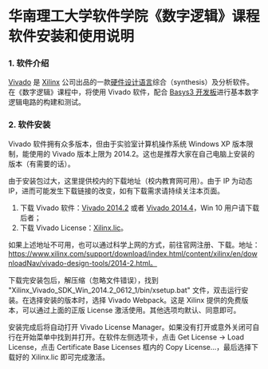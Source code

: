 # 华南理工大学软件学院《数字逻辑》课程软件安装和使用说明

### 1. 软件介绍

[Vivado](https://en.wikipedia.org/wiki/Xilinx_Vivado) 是 [Xilinx](https://www.xilinx.com/) 公司出品的一款[硬件设计语言](https://en.wikipedia.org/wiki/Hardware_description_language)综合（synthesis）及分析软件。在《数字逻辑》课程中，将使用 Vivado 软件，配合 [Basys3 开发板](https://reference.digilentinc.com/_media/basys3:basys3_rm.pdf)进行基本数字逻辑电路的构建和测试。

### 2. 软件安装

Vivado 软件拥有众多版本，但由于实验室计算机操作系统 Windows XP 版本限制，能使用的 Vivado 版本上限为 2014.2。这也是推荐大家在自己电脑上安装的版本（有需要的话）。

由于安装包过大，这里提供校内的下载地址（校内教育网可用）。由于 IP 为动态 IP，进而可能发生下载链接的改变，如有下载需求请持续关注本页面。

1. 下载 Vivado 软件：[Vivado 2014.2](http://125.216.238.189/Xilinx_Vivado_SDK_Win_2014.2_0612_1.tar.gz) 或者 [Vivado 2014.4](http://125.216.238.189/Xilinx_Vivado_SDK_Win_2014.4_1119_1.zip)，Win 10 用户请下载后者；
2. 下载 Vivado License：[Xilinx.lic](http://125.216.238.189/Xilinx.lic)。

如果上述地址不可用，也可以通过科学上网的方式，前往官网注册、下载。地址：https://www.xilinx.com/support/download/index.html/content/xilinx/en/downloadNav/vivado-design-tools/2014-2.html。

下载完安装包后，解压缩（忽略文件错误），找到 "Xilinx_Vivado_SDK_Win_2014.2_0612_1/bin/xsetup.bat" 文件，双击运行安装。在选择安装的版本时，选择 Vivado Webpack。这是 Xilinx 提供的免费版本，可以通过上面的正版 License 激活使用。其他选项均默认、同意即可。

安装完成后将自动打开 Vivado License Manager。如果没有打开或意外关闭可自行在开始菜单中找到并打开。在软件左侧选项卡，点击 Get License -> Load License，点击 Certificate Base Licenses 框内的 Copy License...，最后选择下载好的 Xilinx.lic 即可完成激活。
